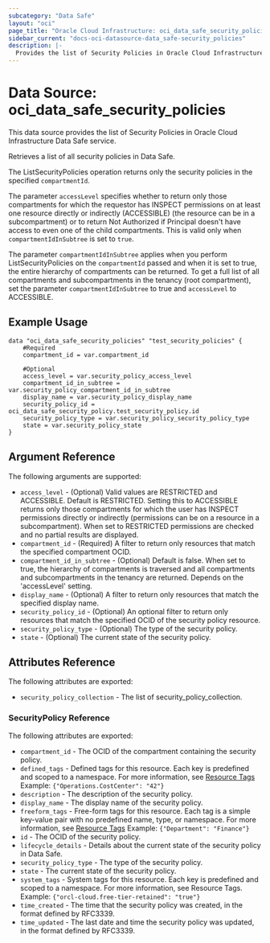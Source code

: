 ```yaml
---
subcategory: "Data Safe"
layout: "oci"
page_title: "Oracle Cloud Infrastructure: oci_data_safe_security_policies"
sidebar_current: "docs-oci-datasource-data_safe-security_policies"
description: |-
  Provides the list of Security Policies in Oracle Cloud Infrastructure Data Safe service
---
```


# Data Source: oci_data_safe_security_policies
This data source provides the list of Security Policies in Oracle Cloud Infrastructure Data Safe service.

Retrieves a list of all security policies in Data Safe.

The ListSecurityPolicies operation returns only the security policies in the specified `compartmentId`.

The parameter `accessLevel` specifies whether to return only those compartments for which the
requestor has INSPECT permissions on at least one resource directly
or indirectly (ACCESSIBLE) (the resource can be in a subcompartment) or to return Not Authorized if
Principal doesn't have access to even one of the child compartments. This is valid only when
`compartmentIdInSubtree` is set to `true`.

The parameter `compartmentIdInSubtree` applies when you perform ListSecurityPolicies on the
`compartmentId` passed and when it is set to true, the entire hierarchy of compartments can be returned.
To get a full list of all compartments and subcompartments in the tenancy (root compartment),
set the parameter `compartmentIdInSubtree` to true and `accessLevel` to ACCESSIBLE.


## Example Usage

```hcl
data "oci_data_safe_security_policies" "test_security_policies" {
	#Required
	compartment_id = var.compartment_id

	#Optional
	access_level = var.security_policy_access_level
	compartment_id_in_subtree = var.security_policy_compartment_id_in_subtree
	display_name = var.security_policy_display_name
	security_policy_id = oci_data_safe_security_policy.test_security_policy.id
	security_policy_type = var.security_policy_security_policy_type
	state = var.security_policy_state
}
```

## Argument Reference

The following arguments are supported:

* `access_level` - (Optional) Valid values are RESTRICTED and ACCESSIBLE. Default is RESTRICTED. Setting this to ACCESSIBLE returns only those compartments for which the user has INSPECT permissions directly or indirectly (permissions can be on a resource in a subcompartment). When set to RESTRICTED permissions are checked and no partial results are displayed. 
* `compartment_id` - (Required) A filter to return only resources that match the specified compartment OCID.
* `compartment_id_in_subtree` - (Optional) Default is false. When set to true, the hierarchy of compartments is traversed and all compartments and subcompartments in the tenancy are returned. Depends on the 'accessLevel' setting. 
* `display_name` - (Optional) A filter to return only resources that match the specified display name. 
* `security_policy_id` - (Optional) An optional filter to return only resources that match the specified OCID of the security policy resource.
* `security_policy_type` - (Optional) The type of the security policy.
* `state` - (Optional) The current state of the security policy.


## Attributes Reference

The following attributes are exported:

* `security_policy_collection` - The list of security_policy_collection.

### SecurityPolicy Reference

The following attributes are exported:

* `compartment_id` - The OCID of the compartment containing the security policy.
* `defined_tags` - Defined tags for this resource. Each key is predefined and scoped to a namespace. For more information, see [Resource Tags](https://docs.cloud.oracle.com/iaas/Content/General/Concepts/resourcetags.htm) Example: `{"Operations.CostCenter": "42"}` 
* `description` - The description of the security policy.
* `display_name` - The display name of the security policy.
* `freeform_tags` - Free-form tags for this resource. Each tag is a simple key-value pair with no predefined name, type, or namespace. For more information, see [Resource Tags](https://docs.cloud.oracle.com/iaas/Content/General/Concepts/resourcetags.htm)  Example: `{"Department": "Finance"}` 
* `id` - The OCID of the security policy.
* `lifecycle_details` - Details about the current state of the security policy in Data Safe.
* `security_policy_type` - The type of the security policy.
* `state` - The current state of the security policy.
* `system_tags` - System tags for this resource. Each key is predefined and scoped to a namespace. For more information, see Resource Tags. Example: `{"orcl-cloud.free-tier-retained": "true"}` 
* `time_created` - The time that the security policy was created, in the format defined by RFC3339.
* `time_updated` - The last date and time the security policy was updated, in the format defined by RFC3339.

